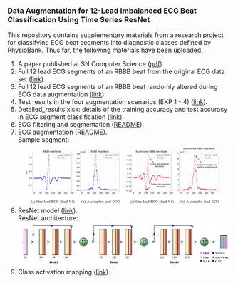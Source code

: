 
### Data Augmentation for 12-Lead Imbalanced ECG Beat Classification Using Time Series ResNet

This repository contains supplementary materials from a research project for classifying ECG beat segments into diagnostic classes defined by PhysioBank.
Thus far, the following materials have been uploaded.
1. A paper published at SN Computer Science ([pdf](Published_SNCS_NOv2021.pdf))
2. Full 12 lead ECG segments of an RBBB beat from the original ECG data set ([link](supplemental_plots/Figure2)).
3. Full 12 lead ECG segments of an RBBB beat randomly altered during ECG data augmentation ([link](supplemental_plots/Figure3)).
4. Test results in the four augmentation scenarios (EXP 1 - 4) ([link](test_results.md)).
5. Detailed_results.xlsx: details of the training accuracy and test accuracy in ECG segment classification ([link](result_details.xlsx)).
6. ECG filtering and segmentation ([README](preproc)).
7. ECG augmentation ([README](augmentation/README.md)).<br/>
   Sample segment:<br/>
  ![AugTest](imgs/rbbb.png)
7. ResNet model ([link](resnet)).<br/>
   ResNet architecture:<br/>
  ![ResNetArch](imgs/resnet.png)
8. Class activation mapping ([link](class_activation_map)).

